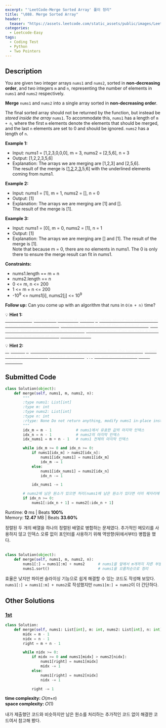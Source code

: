 ```yaml
---
excerpt: "'LeetCode-Merge Sorted Array' 풀이 정리"
title: "\088. Merge Sorted Array"
header:
  teaser: "https://assets.leetcode.com/static_assets/public/images/LeetCode_Sharing.png"
categories:
  - Leetcode-Easy
tags:
  - Coding Test
  - Python
  - Two Pointers
---
```


## <i class="fa-solid fa-file-lines"></i> Description

You are given two integer arrays `nums1` and `nums2`, sorted in **non-decreasing order**, and two integers `m` and `n`, representing the number of elements in `nums1` and `nums2` respectively.

**Merge** `nums1` and `nums2` into a single array sorted in **non-decreasing order**.

The final sorted array should not be returned by the function, but instead be *stored inside the array* `nums1`. To accommodate this, `nums1` has a length of `m + n`, where the first `m` elements denote the elements that should be merged, and the last `n` elements are set to 0 and should be ignored. `nums2` has a length of `n`.

**Example 1:**

- Input: nums1 = [1,2,3,0,0,0], m = 3, nums2 = [2,5,6], n = 3
- Output: [1,2,2,3,5,6]
- Explanation: The arrays we are merging are [1,2,3] and [2,5,6].    
The result of the merge is [<u>1</u>,<u>2</u>,2,<u>3</u>,5,6] with the underlined elements coming from nums1.

**Example 2:**

- Input: nums1 = [1], m = 1, nums2 = [], n = 0
- Output: [1]
- Explanation: The arrays we are merging are [1] and [].    
The result of the merge is [1].

**Example 3:**

- Input: nums1 = [0], m = 0, nums2 = [1], n = 1
- Output: [1]
- Explanation: The arrays we are merging are [] and [1].
The result of the merge is [1].    
Note that because m = 0, there are no elements in nums1. The 0 is only there to ensure the merge result can fit in nums1.

**Constraints:**

- nums1.length == m + n
- nums2.length == n
- 0 <= m, n <= 200
- 1 <= m + n <= 200
- -10<sup>9</sup> <= nums1[i], nums2[j] <= 10<sup>9</sup>

**Follow up:** Can you come up with an algorithm that runs in `O(m + n)` time?

💡 **Hint 1:**   
<u><span style="color:#F5F5F5">You can easily solve this problem if you simply think about two elements at a time rather than two arrays. We know that each of the individual arrays is sorted. What we don't know is how they will intertwine. Can we take a local decision and arrive at an optimal solution?</span></u>

💡 **Hint 2:**   
<u><span style="color:#F5F5F5">If you simply consider one element each at a time from the two arrays and make a decision and proceed accordingly, you will arrive at the optimal solution.</span></u>

## <i class="fa-solid fa-cloud-arrow-up"></i> Submitted Code

```python
class Solution(object):
    def merge(self, nums1, m, nums2, n):
        """
        :type nums1: List[int]
        :type m: int
        :type nums2: List[int]
        :type n: int
        :rtype: None Do not return anything, modify nums1 in-place instead.
        """
        idx_m = m - 1           # nums1에서 유효한 값의 마지막 인덱스
        idx_n = n - 1           # nums2의 마지막 인덱스
        idx_nums1 = m + n - 1   # nums1 전체의 마지막 인덱스

        while idx_m >= 0 and idx_n >= 0:
            if nums1[idx_m] > nums2[idx_n]:
                nums1[idx_nums1] = nums1[idx_m]
                idx_m -= 1
            else:
                nums1[idx_nums1] = nums2[idx_n]
                idx_n -= 1

            idx_nums1 -= 1

        # nums2에 남은 원소가 있으면 처리(nums1에 남은 원소가 있다면 이미 제자리에 있음)
        if idx_n >= 0:
            nums1[:idx_n + 1] = nums2[:idx_n + 1]
```
<i class="fa-solid fa-clock"></i> Runtime: **0** ms \| Beats **100%**    
<i class="fa-solid fa-memory"></i> Memory: **12.47** MB \| Beats **33.60%**

정렬된 두 개의 배열을 하나의 정렬된 배열로 병합하는 문제였다. 추가적인 메모리를 사용하지 않고 인덱스 오류 없이 포인터를 사용하기 위해 역방향(뒤에서부터) 병합을 했다.   
<br>

```python
class Solution(object):
    def merge(self, nums1, m, nums2, n):
        nums1[:] = nums1[:m] + nums2      # nums1을 앞에서 m개까지 자른 부분과 nums2를 더한 결과를 nums1에 대체
        nums1.sort()                      # nums1을 오름차순으로 정리
```
효율은 낮지만 파이썬 슬라이싱 기능으로 쉽게 해결할 수 있는 코드도 작성해 보았다.   
`nums1[:] = nums1[:m] + nums2`로 작성했지만 `nums1[m:] = nums2`이 더 간단하다.

## <i class="fa-solid fa-flask"></i> Other Solutions

### <a href="" target="_blank">1st</a>

```python
class Solution:
    def merge(self, nums1: List[int], m: int, nums2: List[int], n: int) -> None:
        midx = m - 1
        nidx = n - 1 
        right = m + n - 1

        while nidx >= 0:
            if midx >= 0 and nums1[midx] > nums2[nidx]:
                nums1[right] = nums1[midx]
                midx -= 1
            else:
                nums1[right] = nums2[nidx]
                nidx -= 1

            right -= 1
```
<i class="fa-solid fa-clock"></i> **time complexity:** 𝑂(𝑚+𝑛)    
<i class="fa-solid fa-memory"></i> **space complexity:** 𝑂(1)           

내가 제출했던 코드와 비슷하지만 남은 원소를 처리하는 추가적인 코드 없이 해결한 코드여서 참고해 봤다.